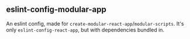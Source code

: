 ## eslint-config-modular-app

An eslint config, made for `create-modular-react-app`/`modular-scripts`. It's
only `eslint-config-react-app`, but with dependencies bundled in.
